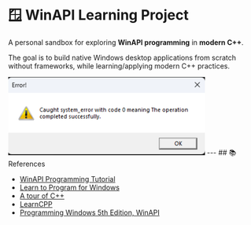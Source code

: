 # 🪟 WinAPI Learning Project

A personal sandbox for exploring **WinAPI programming** in **modern C++**.  

The goal is to build native Windows desktop applications from scratch without frameworks, while learning/applying modern C++ practices.

<img src="docs/assets/Exception.png" alt="Error Dialog" width="400">
---
## 📚 References

- [WinAPI Programming Tutorial](https://winprog.org/tutorial/)
- [Learn to Program for Windows](https://learn.microsoft.com/en-us/windows/win32/learnwin32/learn-to-program-for-windows)
- [A tour of C++](https://www.stroustrup.com/tour3.html)
- [LearnCPP](https://www.learncpp.com/)
- [Programming Windows 5th Edition, WinAPI](https://www.charlespetzold.com/pw5/)